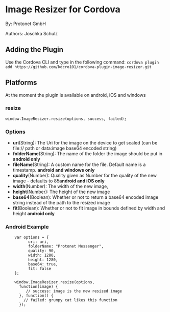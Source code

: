 # Image Resizer for Cordova #
By: Protonet GmbH

Authors: Joschka Schulz

## Adding the Plugin ##
Use the Cordova CLI and type in the following command:
`cordova plugin add https://github.com/kdcro101/cordova-plugin-image-resizer.git`

## Platforms

At the moment the plugin is available on android, iOS and windows

### resize

    window.ImageResizer.resize(options, success, failed);

### Options
  - **uri**(String): The Uri for the image on the device to get scaled (can be file:// path or data:image base64 encoded string)
  - **folderName**(String): The name of the folder the image should be put in **android only**
  - **fileName**(String): A custom name for the file. Default name is a timestamp. **android and windows only**
  - **quality**(Number): Quality given as Number for the quality of the new image - defaults to 85**android and iOS only**
  - **width**(Number): The width of the new image,
  - **height**(Number): The height of the new image
  - **base64**(Boolean): Whether or not to return a base64 encoded image string instead of the path to the resized image
  - **fit**(Boolean): Whether or not to fit image in bounds defined by width and height **android only**

### Android Example
```
    var options = {
          uri: uri,
          folderName: "Protonet Messenger",
          quality: 90,
          width: 1280,
          height: 1280,
          base64: true,
          fit: false
    };

    window.ImageResizer.resize(options,
      function(image) {
         // success: image is the new resized image
      }, function() {
        // failed: grumpy cat likes this function
      });
```
